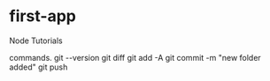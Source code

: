 # first-app
Node Tutorials

commands.
git --version
git diff
git add -A
git commit -m "new folder added"
git push
